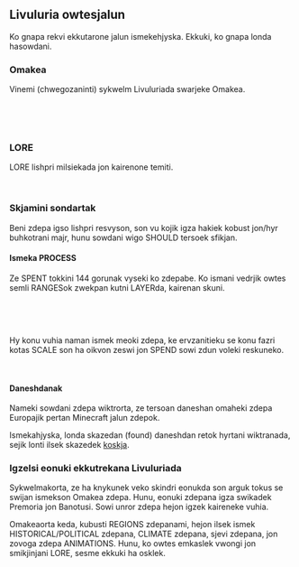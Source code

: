 <BackToOther></BackToOther>

## Livuluria owtesjalun

Ko gnapa rekvi ekkutarone jalun ismekehjyska. Ekkuki, ko gnapa londa hasowdani.

### Omakea

Vinemi (chwegozaninti) sykwelm Livuluriada swarjeke Omakea.

<br />

<MdImage img="Omakea.png"></MdImage>

<br />

### LORE

LORE lishpri milsiekada jon kairenone temiti.

<br />

### Skjamini sondartak

Beni zdepa igso lishpri resvyson, son vu kojik igza hakiek kobust jon/hyr buhkotrani majr, hunu sowdani wigo SHOULD tersoek sfikjan.

#### Ismeka PROCESS

Ze SPENT tokkini 144 gorunak vyseki ko zdepabe. Ko ismani vedrjik owtes semli RANGESok zwekpan kutni LAYERda, kairenan skuni.

<br />

<MdImage img="Omakea-ridges.png"></MdImage>

<br />

Hy konu vuhia naman ismek meoki zdepa, ke ervzanitieku se konu fazri kotas SCALE son ha oikvon zeswi jon SPEND sowi zdun voleki reskuneko.

<br />

#### Daneshdanak

Nameki sowdani zdepa wiktrorta, ze tersoan daneshan omaheki zdepa Europajik pertan Minecraft jalun zdepok.

Ismekahjyska, londa skazedan (found) daneshdan retok hyrtani wiktranada, sejik lonti ilsek skazedek [koskja](https://drive.google.com/file/d/1fnRYNkDJXyqwuk_lhl0AE_i5_P7zwMoQ/view?usp=sharing).

### Igzelsi eonuki ekkutrekana Livuluriada

Sykwelmakorta, ze ha knykunek veko skindri eonukda son arguk tokus se swijan ismekson Omakea zdepa. Hunu, eonuki zdepana igza swikadek Premoria jon Banotusi. Sowi unror zdepa hejon igzek kaireneke vuhia.

Omakeaorta keda, kubusti REGIONS zdepanami, hejon ilsek ismek HISTORICAL/POLITICAL zdepana, CLIMATE zdepana, sjevi zdepana, jon zovoga zdepa ANIMATIONS. Hunu, ko owtes emkaslek vwongi jon smikjinjani LORE, sesme ekkuki ha osklek.